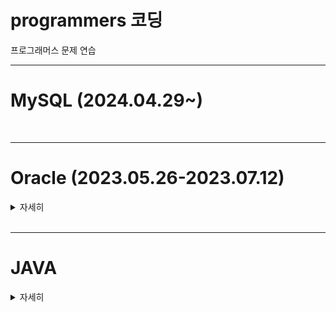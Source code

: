 # programmers 코딩
프로그래머스 문제 연습

***

# MySQL (2024.04.29~)


<br/>

***

# Oracle (2023.05.26-2023.07.12)

<details>
  <summary> 자세히 </summary>

  ![image](https://github.com/dangdangs0/programmers/assets/52357071/ce9f0710-4fc3-473c-a544-74b0b51f7a78)


  ## LEVEL 0, 1
  ![image](https://github.com/dangdangs0/programmers/assets/52357071/95eb9612-86e4-409c-b0bb-1466e156d5d0)
  
  ## LEVEL 2
  ![image](https://github.com/dangdangs0/programmers/assets/52357071/d394c2be-6d7a-47ae-96ec-a63c63ae3182)
  
  ## LEVEL 3
  ![image](https://github.com/dangdangs0/programmers/assets/52357071/a741921c-fa8f-4581-a2f6-ccb819059756)
  
  ## LEVEL 4
  ![image](https://github.com/dangdangs0/programmers/assets/52357071/833ca135-9faa-4a15-98ae-7cc984893b91)
  
  ## LEVEL 5
  ![image](https://github.com/dangdangs0/programmers/assets/52357071/a2ba6e65-d763-476f-9211-2b71a9f3b4d0)

</details>
<br/>



***

# JAVA

<details>
  <summary> 자세히 </summary>

  ## LEVEL 0
  `2023.04.06.-2023.04.30.`
  ![코딩테스트 입문 캘린더 (1)](https://user-images.githubusercontent.com/52357071/236615937-e9f26e57-cf24-40e9-b40d-19cb3b617715.png)
  
  <br/>
  
  `2023.04.22.-2023.05.06.`
  ![코딩테스트 입문 캘린더](https://user-images.githubusercontent.com/52357071/236615945-62899ce3-74cf-4c3a-bf6c-59807cbb5a07.png)
  
  ***
  
  ## LEVEL 1
  `2023.05.01.-2023.05.24.`
  
  ![image](https://github.com/dangdangs0/programmers/assets/52357071/22f9dc23-8b6c-471a-85fe-964e512b5b4c)
  ![image](https://github.com/dangdangs0/programmers/assets/52357071/8948b567-7a42-413c-90f6-772533ff29a6)

</details>
<br/>

